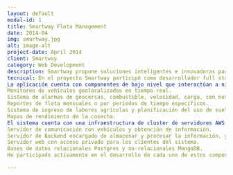 ```yaml
---
layout: default
modal-id: 1
title: Smartway Flota Management
date: 2014-04
img: smartway.jpg
alt: image-alt
project-date: April 2014
client: Smartway
category: Web Development
description: Smartway propone soluciones inteligentes e innovadoras para brindarle a sus clientes la posibilidad de acceder de forma remota y en tiempo real a los indicadores claves de sus vehículos y maquinarias; permitiéndole aumentar la producción, así como reducir los costos de operación y mantenimiento.
tecnical: En el proyecto Smartway participé como desarrollador full stack python-django durante 3 años, siendo en los últimos dos de ellos cabeza del equipo Scrum de desarrollo en el puesto de Scrum Máster.
La aplicación cuenta con componentes de bajo nivel que interactúan a nivel de sockets con las computadoras de los vehículos y luego envían la información un servidor de backend vía web service, y luego dicha información es consumida por una plataforma web que ofrece las siguientes funcionalidades a sus clientes:
Monitoreo de vehículos geolocalizados en tiempo real.
Sistema de alarmas de geocercas, combustible, velocidad, carga, con notificaciones en tiempo real.
Reportes de flota mensuales o por períodos de tiempo específicos.
Sistema de ingreso de labores agrícolas y planificación del uso de suelo, con visualización gráfica de indicadores.
Mapas de rendimiento de la cosecha.
El sistema cuenta con una infraestructura de cluster de servidores AWS para 3 componentes distintos:
Servidor de comunicación con vehículos y obtención de información.
Servidor de Backend encargado de almacenar y procesar la información, y luego proveerla a la plataforma web.
Servidor web con acceso privado para los clientes del sistema.
Bases de datos relacionales Postgres y no-relacionales MongoDB.
He participado activamente en el desarrollo de cada uno de estos componentes en etapas de diseño e implementación, desde la interacción de bajo nivel con los vehículos hasta el desarrollo de la interfaz web.

---
```

